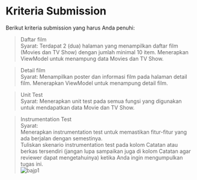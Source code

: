 # Kriteria Submission
Berikut kriteria submission yang harus Anda penuhi:

> Daftar film  
Syarat:
Terdapat 2 (dua) halaman yang menampilkan daftar film (Movies dan TV Show) dengan jumlah minimal 10 item.
Menerapkan ViewModel untuk menampung data Movies dan TV Show.

> Detail film  
Syarat:
Menampilkan poster dan informasi film pada halaman detail film.
Menerapkan ViewModel untuk menampung detail film.

> Unit Test  
Syarat:
Menerapkan unit test pada semua fungsi yang digunakan untuk mendapatkan data Movie dan TV Show.

> Instrumentation Test  
Syarat:  
Menerapkan instrumentation test untuk memastikan fitur-fitur yang ada berjalan dengan semestinya.  
Tuliskan skenario instrumentation test pada kolom Catatan atau berkas tersendiri (jangan lupa sampaikan juga di kolom Catatan agar reviewer dapat mengetahuinya) ketika Anda ingin mengumpulkan tugas ini.    
![bajp1](https://user-images.githubusercontent.com/53375007/142511678-3f80657d-68ac-4fa4-9157-fc41677bb9f7.png)
